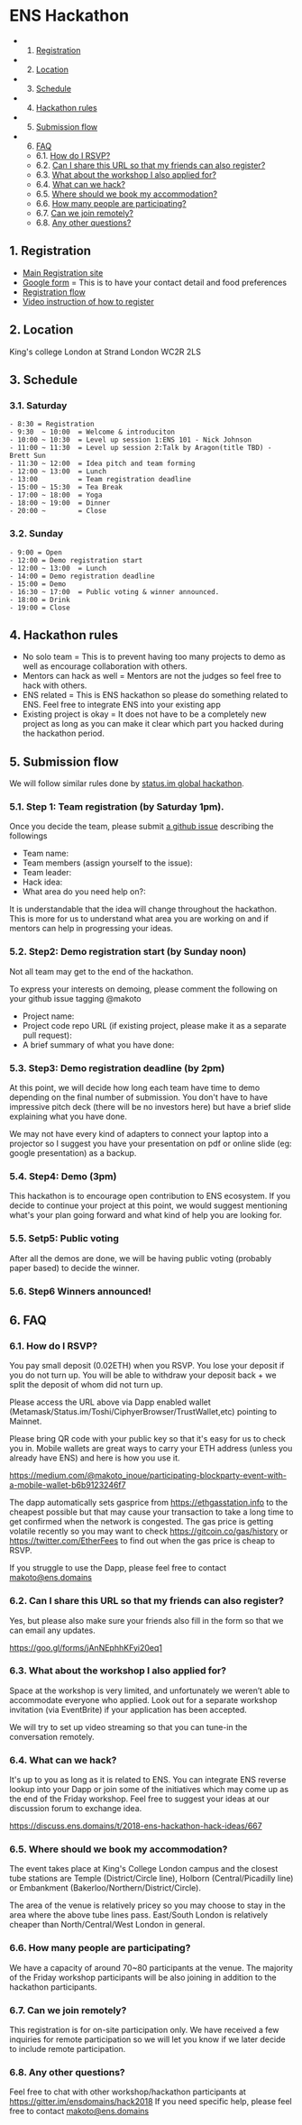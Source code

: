 # ENS Hackathon

<!-- vscode-markdown-toc -->
* 1. [Registration](#Registration)
* 2. [Location](#Location)
* 3. [Schedule](#Schedule)
* 4. [Hackathon rules](#Hackathonrules)
* 5. [Submission flow](#Submissionflow)
* 6. [FAQ](#FAQ)
	* 6.1. [How do I RSVP?](#HowdoIRSVP)
	* 6.2. [Can I share this URL so that my friends can also register?](#CanIsharethisURLsothatmyfriendscanalsoregister)
	* 6.3. [What about the workshop I also applied for?](#WhatabouttheworkshopIalsoappliedfor)
	* 6.4. [What can we hack?](#Whatcanwehack)
	* 6.5. [Where should we book my accommodation?](#Whereshouldwebookmyaccommodation)
	* 6.6. [How many people are participating?](#Howmanypeopleareparticipating)
	* 6.7. [Can we join remotely?](#Canwejoinremotely.)
	* 6.8. [Any other questions?](#Anyotherquestions)

<!-- vscode-markdown-toc-config
	numbering=true
	autoSave=true
	/vscode-markdown-toc-config -->
<!-- /vscode-markdown-toc -->

##  1. <a name='Registration'></a>Registration

- [Main Registration site](http://enshack.noblockno.party)
- [Google form](https://goo.gl/forms/jAnNEphhKFyi20eq1) = This is to have your contact detail and food preferences
- [Registration flow](https://medium.com/the-ethereum-name-service/ens-hackathon-registration-is-open-now-48bd7ead5f4d)
- [Video instruction of how to register](https://medium.com/@makoto_inoue/participating-blockparty-event-with-a-mobile-wallet-b6b9123246f7)

##  2. <a name='Location'></a>Location

King's college London at Strand London WC2R 2LS

##  3. <a name='Schedule'></a>Schedule

###  3.1. <a name='Saturday'></a>Saturday

```
- 8:30 = Registration
- 9:30  ~ 10:00  = Welcome & introduciton
- 10:00 ~ 10:30  = Level up session 1:ENS 101 - Nick Johnson
- 11:00 ~ 11:30  = Level up session 2:Talk by Aragon(title TBD) - Brett Sun
- 11:30 ~ 12:00  = Idea pitch and team forming
- 12:00 ~ 13:00  = Lunch
- 13:00          = Team registration deadline
- 15:00 ~ 15:30  = Tea Break
- 17:00 ~ 18:00  = Yoga
- 18:00 ~ 19:00  = Dinner
- 20:00 ~        = Close
```

###  3.2. <a name='Sunday'></a>Sunday

```
- 9:00 = Open
- 12:00 = Demo registration start
- 12:00 ~ 13:00  = Lunch
- 14:00 = Demo registration deadline
- 15:00 = Demo
- 16:30 ~ 17:00  = Public voting & winner announced.
- 18:00 = Drink
- 19:00 = Close
```

##  4. <a name='Hackathonrules'></a>Hackathon rules

- No solo team = This is to prevent having too many projects to demo as well as encourage collaboration with others.
- Mentors can hack as well = Mentors are not the judges so feel free to hack with others.
- ENS related = This is ENS hackathon so please do something related to ENS. Feel free to integrate ENS into your existing app
- Existing project is okay = It does not have to be a completely new project as long as you can make it clear which part you hacked during the hackathon period.

##  5. <a name='Submissionflow'></a>Submission flow

We will follow similar rules done by [status.im global hackathon](https://github.com/status-im/hackathon).

###  5.1. <a name='Step1:TeamregistrationbySaturday1pm.'></a>Step 1: Team registration (by Saturday 1pm).

Once you decide the team, please submit [a github issue](https://github.com/ensdomains/hack2018/issues) describing the followings

- Team name:
- Team members (assign yourself to the issue):
- Team leader:
- Hack idea:
- What area do you need help on?:

It is understandable that the idea will change throughout the hackathon. This is more for us to understand what area you are working on and if mentors can help in progressing your ideas.

###  5.2. <a name='Step2:DemoregistrationstartbySundaynoon'></a>Step2: Demo registration start (by Sunday noon)

Not all team may get to the end of the hackathon.

To express your interests on demoing, please comment the following on your github issue tagging @makoto

- Project name:
- Project code repo URL (if existing project, please make it as a separate pull request):
- A brief summary of what you have done:

###  5.3. <a name='Step3:Demoregistrationdeadlineby2pm'></a>Step3: Demo registration deadline (by 2pm)

At this point, we will decide how long each team have time to demo depending on the final number of submission. You don't have to have impressive pitch deck (there will be no investors here) but have a brief slide explaining what you have done.

We may not have every kind of adapters to connect your laptop into a projector so I suggest you have your presentation on pdf or online slide (eg: google presentation) as a backup.

###  5.4. <a name='Step4:Demo3pm'></a>Step4: Demo (3pm)

This hackathon is to encourage open contribution to ENS ecosystem.
If you decide to continue your project at this point, we would suggest mentioning what's your plan going forward and what kind of help you are looking for.

###  5.5. <a name='Setp5:Publicvoting'></a>Setp5: Public voting

After all the demos are done, we will be having public voting (probably paper based) to decide the winner.

###  5.6. <a name='Step6Winnersannounced'></a>Step6 Winners announced!


##  6. <a name='FAQ'></a>FAQ

###  6.1. <a name='HowdoIRSVP'></a>How do I RSVP?

You pay small deposit (0.02ETH) when you RSVP. You lose your deposit if you do not turn up. You will be able to withdraw your deposit back + we split the deposit of whom did not turn up.

Please access the URL above via Dapp enabled wallet (Metamask/Status.im/Toshi/CiphyerBrowser/TrustWallet,etc) pointing to Mainnet.

Please bring QR code with your public key so that it's easy for us to check you in. Mobile wallets are great ways to carry your ETH address (unless you already have ENS) and here is how you use it.

https://medium.com/@makoto_inoue/participating-blockparty-event-with-a-mobile-wallet-b6b9123246f7

The dapp automatically sets gasprice from https://ethgasstation.info to the cheapest possible but that may cause your transaction to take a long time to get confirmed when the network is congested. The gas price is getting volatile recently so you may want to check https://gitcoin.co/gas/history or https://twitter.com/EtherFees to find out when the gas price is cheap to RSVP.

If you struggle to use the Dapp, please feel free to contact makoto@ens.domains

###  6.2. <a name='CanIsharethisURLsothatmyfriendscanalsoregister'></a>Can I share this URL so that my friends can also register?

Yes, but please also make sure your friends also fill in the form so that we can email any updates.

https://goo.gl/forms/jAnNEphhKFyi20eq1

###  6.3. <a name='WhatabouttheworkshopIalsoappliedfor'></a>What about the workshop I also applied for?

Space at the workshop is very limited, and unfortunately we weren’t able to accommodate everyone who applied. Look out for a separate workshop invitation (via EventBrite) if your application has been accepted.

We will try to set up video streaming so that you can tune-in the conversation remotely.

###  6.4. <a name='Whatcanwehack'></a>What can we hack?

It's up to you as long as it is related to ENS. You can integrate ENS reverse lookup into your Dapp or join some of the initiatives which may come up as the end of the Friday workshop. Feel free to suggest your ideas at our discussion forum to exchange idea.

https://discuss.ens.domains/t/2018-ens-hackathon-hack-ideas/667

###  6.5. <a name='Whereshouldwebookmyaccommodation'></a>Where should we book my accommodation?

The event takes place at King's College London campus and the closest tube stations are Temple (District/Circle line), Holborn (Central/Picadilly line) or Embankment (Bakerloo/Northern/District/Circle).

The area of the venue is relatively pricey so you may choose to stay in the area where the above tube lines pass. East/South London is relatively cheaper than North/Central/West London in general.

###  6.6. <a name='Howmanypeopleareparticipating'></a>How many people are participating?

We have a capacity of around 70~80 participants at the venue. The majority of the Friday workshop participants will be also  joining in addition to the hackathon participants.

###  6.7. <a name='Canwejoinremotely.'></a>Can we join remotely?

This registration is for on-site participation only.
We have received a few inquiries for remote participation so we will let you know if we later decide to include remote participation.

###  6.8. <a name='Anyotherquestions'></a>Any other questions?

Feel free to chat with other workshop/hackathon participants at https://gitter.im/ensdomains/hack2018
If you need specific help, please feel free to contact makoto@ens.domains
